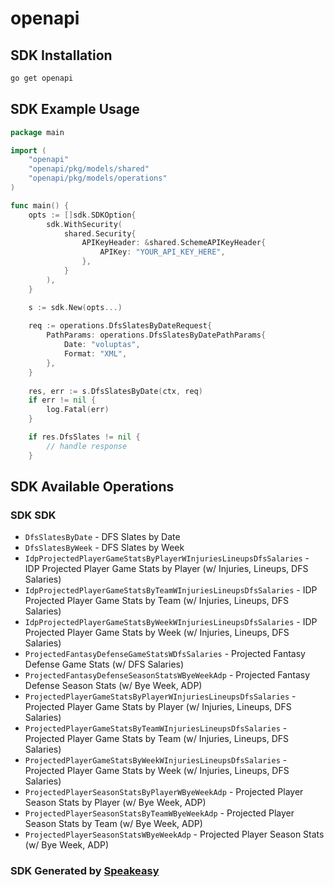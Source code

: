 # openapi

<!-- Start SDK Installation -->
## SDK Installation

```bash
go get openapi
```
<!-- End SDK Installation -->

## SDK Example Usage
<!-- Start SDK Example Usage -->
```go
package main

import (
    "openapi"
    "openapi/pkg/models/shared"
    "openapi/pkg/models/operations"
)

func main() {
    opts := []sdk.SDKOption{
        sdk.WithSecurity(
            shared.Security{
                APIKeyHeader: &shared.SchemeAPIKeyHeader{
                    APIKey: "YOUR_API_KEY_HERE",
                },
            }
        ),
    }

    s := sdk.New(opts...)
    
    req := operations.DfsSlatesByDateRequest{
        PathParams: operations.DfsSlatesByDatePathParams{
            Date: "voluptas",
            Format: "XML",
        },
    }
    
    res, err := s.DfsSlatesByDate(ctx, req)
    if err != nil {
        log.Fatal(err)
    }

    if res.DfsSlates != nil {
        // handle response
    }
```
<!-- End SDK Example Usage -->

<!-- Start SDK Available Operations -->
## SDK Available Operations

### SDK SDK

* `DfsSlatesByDate` - DFS Slates by Date
* `DfsSlatesByWeek` - DFS Slates by Week
* `IdpProjectedPlayerGameStatsByPlayerWInjuriesLineupsDfsSalaries` - IDP Projected Player Game Stats by Player (w/ Injuries, Lineups, DFS Salaries)
* `IdpProjectedPlayerGameStatsByTeamWInjuriesLineupsDfsSalaries` - IDP Projected Player Game Stats by Team (w/ Injuries, Lineups, DFS Salaries)
* `IdpProjectedPlayerGameStatsByWeekWInjuriesLineupsDfsSalaries` - IDP Projected Player Game Stats by Week (w/ Injuries, Lineups, DFS Salaries)
* `ProjectedFantasyDefenseGameStatsWDfsSalaries` - Projected Fantasy Defense Game Stats (w/ DFS Salaries)
* `ProjectedFantasyDefenseSeasonStatsWByeWeekAdp` - Projected Fantasy Defense Season Stats (w/ Bye Week, ADP)
* `ProjectedPlayerGameStatsByPlayerWInjuriesLineupsDfsSalaries` - Projected Player Game Stats by Player (w/ Injuries, Lineups, DFS Salaries)
* `ProjectedPlayerGameStatsByTeamWInjuriesLineupsDfsSalaries` - Projected Player Game Stats by Team (w/ Injuries, Lineups, DFS Salaries)
* `ProjectedPlayerGameStatsByWeekWInjuriesLineupsDfsSalaries` - Projected Player Game Stats by Week (w/ Injuries, Lineups, DFS Salaries)
* `ProjectedPlayerSeasonStatsByPlayerWByeWeekAdp` - Projected Player Season Stats by Player (w/ Bye Week, ADP)
* `ProjectedPlayerSeasonStatsByTeamWByeWeekAdp` - Projected Player Season Stats by Team (w/ Bye Week, ADP)
* `ProjectedPlayerSeasonStatsWByeWeekAdp` - Projected Player Season Stats (w/ Bye Week, ADP)

<!-- End SDK Available Operations -->

### SDK Generated by [Speakeasy](https://docs.speakeasyapi.dev/docs/using-speakeasy/client-sdks)
